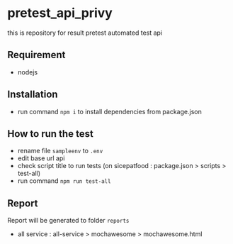 # pretest_api_privy
this is repository for result pretest automated test api

## Requirement
- nodejs

## Installation
- run command `npm i` to install dependencies from package.json

## How to run the test
- rename file `sampleenv` to `.env`
- edit base url api 
- check script title to run tests (on sicepatfood : package.json > scripts > test-all)
- run command `npm run test-all`

## Report
Report will be generated to folder `reports`
- all service : all-service > mochawesome > mochawesome.html